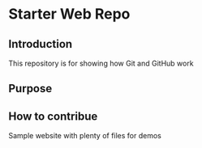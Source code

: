 # Starter Web Repo

## Introduction


This repository is for showing how Git and GitHub work

## Purpose

## How to contribue
Sample website with plenty of files for demos